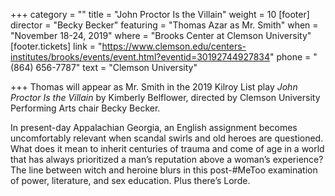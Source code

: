 +++
category = ""
title = "John Proctor Is the Villain"
weight = 10
[footer]
director = "Becky Becker"
featuring = "Thomas Azar as Mr. Smith"
when = "November 18-24, 2019"
where = "Brooks Center at Clemson University"
[footer.tickets]
link = "https://www.clemson.edu/centers-institutes/brooks/events/event.html?eventid=30192744927834"
phone = "(864) 656-7787"
text = "Clemson University"

+++
Thomas will appear as Mr. Smith in the 2019 Kilroy List play _John Proctor Is the Villain_ by Kimberly Belflower, directed by Clemson University Performing Arts chair Becky Becker.

In present-day Appalachian Georgia, an English assignment becomes uncomfortably relevant when scandal swirls and old heroes are questioned. What does it mean to inherit centuries of trauma and come of age in a world that has always prioritized a man’s reputation above a woman’s experience? The line between witch and heroine blurs in this post-#MeToo examination of power, literature, and sex education. Plus there’s Lorde.